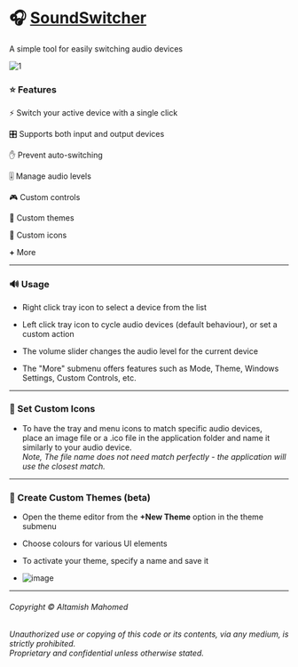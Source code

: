 # 🎧 [SoundSwitcher](https://github.com/creepyLANguy/SoundSwitcher/)

A simple tool for easily switching audio devices

![1](https://github.com/creepyLANguy/SoundSwitcher/assets/28150772/d198c730-2332-4ee8-8a3d-ec73303677c8)

### ⭐ Features
⚡ Switch your active device with a single click  

🎛 Supports both input and output devices  

✋ Prevent auto-switching  

🎚 Manage audio levels  

🎮 Custom controls  

🎨 Custom themes  

🤍 Custom icons  

**+** More  

---
### 🔊 Usage

- Right click tray icon to select a device from the list

- Left click tray icon to cycle audio devices (default behaviour), or set a custom action 

- The volume slider changes the audio level for the current device  

- The "More" submenu offers features such as Mode, Theme, Windows Settings, Custom Controls, etc.  
---
### 🤍 Set Custom Icons

- To have the tray and menu icons to match specific audio devices,  
place an image file or a .ico file in the application folder and name it similarly to your audio device.  
_Note, The file name does not need match perfectly - the application will use the closest match._  
---
### 🎨 Create Custom Themes (beta)
- Open the theme editor from the **+New Theme** option in the theme submenu  

- Choose colours for various UI elements 

- To activate your theme, specify a name and save it

- ![image](https://github.com/creepyLANguy/SoundSwitcher/assets/28150772/5b1fbeb1-cd4b-4355-a01b-2d22862fc942)


---
###### Copyright © Altamish Mahomed
_Unauthorized use or copying of this code or its contents, via any medium, is strictly prohibited.  
Proprietary and confidential unless otherwise stated._
